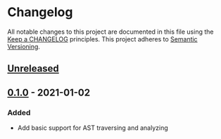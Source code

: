 # Changelog

All notable changes to this project are documented in this file using the [Keep a CHANGELOG](https://keepachangelog.com/) principles.
This project adheres to [Semantic Versioning](https://semver.org/spec/v2.0.0.html).

## [Unreleased]

## [0.1.0] - 2021-01-02

### Added

- Add basic support for AST traversing and analyzing

[Unreleased]: https://github.com/klitsche/clang-ffi/compare/v0.1.0...HEAD
[0.1.0]: https://github.com/idealo/php-rdkafka-ffi/releases/tag/v0.1.0